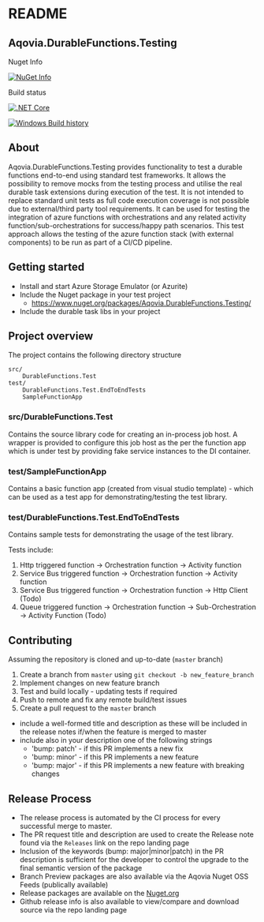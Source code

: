 # README #

## Aqovia.DurableFunctions.Testing

Nuget Info

[![NuGet Info](https://buildstats.info/nuget/Aqovia.DurableFunctions.Testing?includePreReleases=true)](https://www.nuget.org/packages/Aqovia.DurableFunctions.Testing/)

Build status

[![.NET Core](https://github.com/Aqovia/durable-functions-test/workflows/Nuget%20Publish%20CI/badge.svg?branch=master)](https://github.com/Aqovia/durable-functions-test/actions?query=branch%3Amaster)

[![Windows Build history](https://buildstats.info/github/chart/Aqovia/durable-functions-test?branch=master&includeBuildsFromPullRequest=false)](https://github.com/Aqovia/durable-functions-test/actions?query=branch%3Amaster)

## About

Aqovia.DurableFunctions.Testing provides functionality to test a durable functions end-to-end using standard test frameworks. It allows the possibility to remove mocks from the testing process and utilise the real durable task extensions during execution of the test. It is not intended to replace standard unit tests as full code execution coverage is not possible due to external/third party tool requirements. It can be used for testing the integration of azure functions with orchestrations and any related activity function/sub-orchestrations for success/happy path scenarios. This test approach allows the testing of the azure function stack (with external components) to be run as part of a CI/CD pipeline.

## Getting started

* Install and start Azure Storage Emulator (or Azurite)
* Include the Nuget package in your test project
  - https://www.nuget.org/packages/Aqovia.DurableFunctions.Testing/
* Include the durable task libs in your project


## Project overview

The project contains the following directory structure

```
src/
    DurableFunctions.Test
test/
    DurableFunctions.Test.EndToEndTests
    SampleFunctionApp
```

### src/DurableFunctions.Test

Contains the source library code for creating an in-process job host. A wrapper is provided to configure this job host as the per the function app which is under test by providing fake service instances to the DI container.

### test/SampleFunctionApp

Contains a basic function app (created from visual studio template) - which can be used as a test app for demonstrating/testing the test library.

### test/DurableFunctions.Test.EndToEndTests

Contains sample tests for demonstrating the usage of the test library. 

Tests include:
1. Http triggered function -> Orchestration function -> Activity function
2. Service Bus triggered function -> Orchestration function -> Activity function
3. Service Bus triggered function -> Orchestration function -> Http Client (Todo)
4. Queue triggered function -> Orchestration function -> Sub-Orchestration -> Activity Function (Todo)

## Contributing

Assuming the repository is cloned and up-to-date (`master` branch)

1. Create a branch from `master` using `git checkout -b new_feature_branch`
2. Implement changes on new feature branch
3. Test and build locally - updating tests if required
4. Push to remote and fix any remote build/test issues
5. Create a pull request to the `master` branch
  - include a well-formed title and description as these will be included in the release notes if/when the feature is merged to master
  - include also in your description one of the following strings
    - 'bump: patch' - if this PR implements a new fix
    - 'bump: minor' - if this PR implements a new feature
    - 'bump: major' - if this PR implements a new feature with breaking changes
    
## Release Process

- The release process is automated by the CI process for every successful merge to master.
- The PR request title and description are used to create the Release note found via the `Releases` link on the repo landing page
- Inclusion of the keywords (bump: major|minor|patch) in the PR description is sufficient for the developer to control the upgrade to the final semantic version of the package
- Branch Preview packages are also available via the Aqovia Nuget OSS Feeds (publically available)
- Release packages are available on the [Nuget.org](https://www.nuget.org/packages/Aqovia.DurableFunctions.Testing) 
- Github release info is also available to view/compare and download source via the repo landing page

